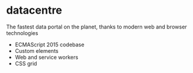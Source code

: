 # datacentre

The fastest data portal on the planet, thanks to modern web and browser technologies

* ECMAScript 2015 codebase
* Custom elements
* Web and service workers
* CSS grid
